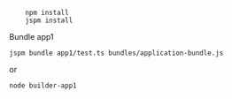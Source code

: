 ```
    npm install
    jspm install
```
Bundle app1
```
jspm bundle app1/test.ts bundles/application-bundle.js
```
or
```
node builder-app1
```